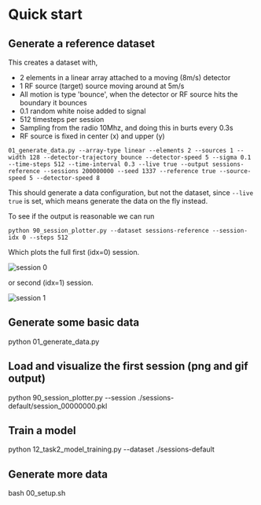 # Quick start

## Generate a reference dataset 

This creates a dataset with,
- 2 elements in a linear array attached to a moving (8m/s) detector
- 1 RF source (target) source moving around at 5m/s
- All motion is type 'bounce', when the detector or RF source hits the boundary it bounces
- 0.1 random white noise added to signal
- 512 timesteps per session
- Sampling from the radio 10Mhz, and doing this in burts every 0.3s
- RF source is fixed in center (x) and upper (y)

```01_generate_data.py --array-type linear --elements 2 --sources 1 --width 128 --detector-trajectory bounce --detector-speed 5 --sigma 0.1 --time-steps 512 --time-interval 0.3 --live true --output sessions-reference --sessions 200000000 --seed 1337 --reference true --source-speed 5 --detector-speed 8```

This should generate a data configuration, but not the dataset, since `--live true` is set, which means generate the data on the fly instead. 

To see if the output is reasonable we can run

```python 90_session_plotter.py --dataset sessions-reference --session-idx 0 --steps 512```

Which plots the full first (idx=0) session.

![session 0](images/session_reference_example0.gif)

or second (idx=1) session.

![session 1](images/session_reference_example1.gif)


## Generate some basic data
python 01_generate_data.py

## Load and visualize the first session (png and gif output)
python 90_session_plotter.py --session ./sessions-default/session_00000000.pkl 

## Train a model
python 12_task2_model_training.py --dataset ./sessions-default

## Generate more data
bash 00_setup.sh
